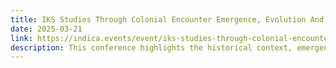 ```yaml
---
title: IKS Studies Through Colonial Encounter Emergence, Evolution And Effect
date: 2025-03-21
link: https://indica.events/event/iks-studies-through-colonial-encounter-emergence-evolution-and-effect/
description: This conference highlights the historical context, emergence, evolution, and continued effects of IKS studies, addressing a significant yet relatively unexplored dimension of Bharat’s colonial experience.
---
```

